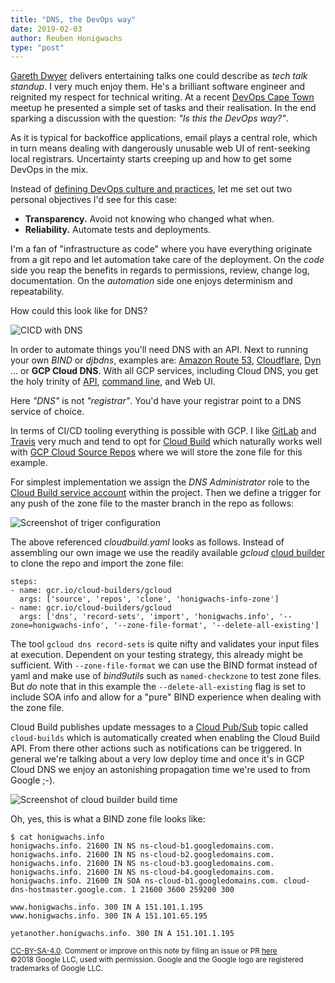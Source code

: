 ```yaml
---
title: "DNS, the DevOps way"
date: 2019-02-03
author: Reuben Honigwachs 
type: "post"
---
```

[Gareth Dwyer](https://twitter.com/sixhobbits) delivers entertaining talks one could describe as _tech talk standup_. I very much enjoy them. He's a brilliant software engineer and reignited my respect for technical writing. At a recent [DevOps Cape Town](https://devops.capetown/) meetup he presented a simple set of tasks and their realisation. In the end sparking a discussion with the question: _"Is this the DevOps way?"_. 

As it is typical for backoffice applications, email plays a central role, which in turn means dealing with dangerously unusable web UI of rent-seeking local registrars. Uncertainty starts creeping up and how to get some DevOps in the mix.

Instead of [defining DevOps culture and practices](https://www.youtube.com/watch?v=uTEL8Ff1Zvk), let me set out two personal objectives I'd see for this case: 

* **Transparency.** Avoid not knowing who changed what when. 
* **Reliability.** Automate tests and deployments. 

I'm a fan of "infrastructure as code" where you have everything originate from a git repo and let automation take care of the deployment. On the _code_ side you reap the benefits in regards to permissions, review, change log, documentation. On the _automation_ side one enjoys determinism and repeatability. 

How could this look like for DNS? 

![CICD with DNS](https://reuben.honigwachs.de/img/dns-cicd.png)

In order to automate things you'll need DNS with an API. Next to running your own _BIND_ or _djbdns_, examples are: [Amazon Route 53](https://docs.aws.amazon.com/Route53/latest/APIReference/Welcome.html), [Cloudflare](https://api.cloudflare.com/#dns-records-for-a-zone-import-dns-records), [Dyn](https://help.dyn.com/dns-api-knowledge-base/) ... or **GCP Cloud DNS**. With all GCP services, including Cloud DNS, you get the holy trinity of [API](https://cloud.google.com/dns/docs/reference/v1/), [command line](https://cloud.google.com/sdk/gcloud/reference/dns/), and Web UI. 

Here _"DNS"_ is not _"registrar"_. You'd have your registrar point to a DNS service of choice. 

In terms of CI/CD tooling everything is possible with GCP. I like [GitLab](https://about.gitlab.com/solutions/google-cloud-platform/) and [Travis](https://travis-ci.org/) very much and tend to opt for [Cloud Build](https://cloud.google.com/cloud-build/) which naturally works well with [GCP Cloud Source Repos](https://cloud.google.com/source-repositories/) where we will store the zone file for this example. 

For simplest implementation we assign the _DNS Administrator_ role to the [Cloud Build service account](https://cloud.google.com/cloud-build/docs/securing-builds/configure-access-control#service_account) within the project. Then we define a trigger for any push of the zone file to the master branch in the repo as follows:
 
![Screenshot of triger configuration](https://reuben.honigwachs.de/img/dns-build-trigger-conf.png)

The above referenced _cloudbuild.yaml_ looks as follows. Instead of assembling our own image we use the readily available _gcloud_ [cloud builder](https://github.com/GoogleCloudPlatform/cloud-builders) to clone the repo and import the zone file: 
```
steps:
- name: gcr.io/cloud-builders/gcloud
  args: ['source', 'repos', 'clone', 'honigwachs-info-zone']
- name: gcr.io/cloud-builders/gcloud
  args: ['dns', 'record-sets', 'import', 'honigwachs.info', '--zone=honigwachs-info', '--zone-file-format', '--delete-all-existing']
``` 

The tool `gcloud dns record-sets` is quite nifty and validates your input files at execution. Dependent on your testing strategy, this already might be sufficient. With `--zone-file-format` we can use the BIND format instead of yaml and make use of _bind9utils_ such as `named-checkzone` to test zone files. But _do_ note that in this example the `--delete-all-existing` flag is set to include SOA info and allow for a "pure" BIND experience when dealing with the zone file. 

Cloud Build publishes update messages to a [Cloud Pub/Sub](https://cloud.google.com/pubsub/) topic called `cloud-builds` which is automatically created when enabling the Cloud Build API. From there other actions such as notifications can be triggered. In general we're talking about a very low deploy time and once it's in GCP Cloud DNS we enjoy an astonishing propagation time we're used to from Google ;-).  

![Screenshot of cloud builder build time](https://reuben.honigwachs.de/img/dns-build-time.png)

Oh, yes, this is what a BIND zone file looks like: 
```
$ cat honigwachs.info 
honigwachs.info. 21600 IN NS ns-cloud-b1.googledomains.com.
honigwachs.info. 21600 IN NS ns-cloud-b2.googledomains.com.
honigwachs.info. 21600 IN NS ns-cloud-b3.googledomains.com.
honigwachs.info. 21600 IN NS ns-cloud-b4.googledomains.com.
honigwachs.info. 21600 IN SOA ns-cloud-b1.googledomains.com. cloud-dns-hostmaster.google.com. 1 21600 3600 259200 300

www.honigwachs.info. 300 IN A 151.101.1.195
www.honigwachs.info. 300 IN A 151.101.65.195

yetanother.honigwachs.info. 300 IN A 151.101.1.195
```

<small class="credits theme-by text-muted">[CC-BY-SA-4.0](https://creativecommons.org/licenses/by-sa/4.0/). Comment or improve on this note by filing an issue or PR [here](https://github.com/YaguraStation/notes/blob/master/devops-dns.md)</small><br />
<small class="credits theme-by text-muted">©2018 Google LLC, used with permission. Google and the Google logo are registered trademarks of Google LLC.</small>
